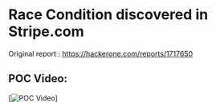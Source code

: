 # Race Condition discovered in Stripe.com

Original report : https://hackerone.com/reports/1717650

## POC Video:
[![POC Video](--)]
